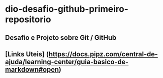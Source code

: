 # dio-desafio-github-primeiro-repositorio
## Desafio e Projeto sobre Git / GitHub
## [Links Uteis] (https://docs.pipz.com/central-de-ajuda/learning-center/guia-basico-de-markdown#open)
